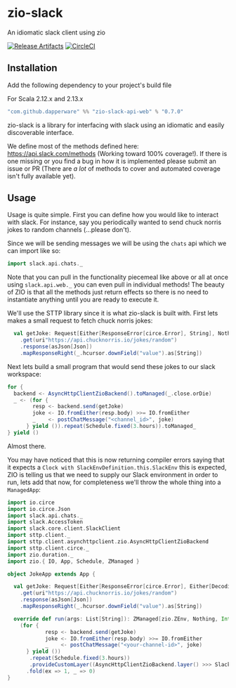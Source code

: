 # zio-slack
An idiomatic slack client using zio

[![Release Artifacts][Badge-SonatypeReleases]][Link-SonatypeReleases]
[![CircleCI](https://circleci.com/gh/Dapperware/zio-slack.svg?style=svg)](https://circleci.com/gh/Dapperware/zio-slack)

[Link-SonatypeReleases]: https://oss.sonatype.org/content/repositories/releases/com/github/dapperware/zio-slack-api-web_2.12/ "Sonatype Releases"
[Badge-SonatypeReleases]: https://img.shields.io/nexus/r/https/oss.sonatype.org/com.github.dapperware/zio-slack-api-web_2.12.svg "Sonatype Releases"


Installation
--

Add the following dependency to your project's build file

For Scala 2.12.x and 2.13.x

```scala
"com.github.dapperware" %% "zio-slack-api-web" % "0.7.0"
```

zio-slack is a library for interfacing with slack using an idiomatic and easily discoverable interface.

We define most of the methods defined here: https://api.slack.com/methods (Working toward 100% coverage!). If there is one missing or you find a bug in how it is implemented please submit an issue or PR (There are *a lot* of methods to cover and automated coverage isn't fully available yet).

Usage
--

Usage is quite simple. First you can define how you would like to interact with slack. For instance, say you periodically wanted to send chuck norris jokes to random channels (...please don't).

Since we will be sending messages we will be using the `chats` api which we can import like so:

```scala
import slack.api.chats._
```

Note that you can pull in the functionality piecemeal like above or all at once using `slack.api.web._` you can even pull in individual methods! The beauty of ZIO is that all the methods just return effects so there is no need to instantiate anything until you are ready to execute it.

We'll use the STTP library since it is what zio-slack is built with. First lets makes a small request to fetch chuck norris jokes:

```scala
  val getJoke: Request[Either[ResponseError[circe.Error], String], Nothing] = basicRequest
    .get(uri"https://api.chucknorris.io/jokes/random")
    .response(asJson[Json])
    .mapResponseRight(_.hcursor.downField("value").as[String])
```

Next lets build a small program that would send these jokes to our slack workspace:

```scala
for {
  backend <- AsyncHttpClientZioBackend().toManaged(_.close.orDie)
  _ <- (for {
        resp <- backend.send(getJoke)
        joke <- IO.fromEither(resp.body) >>= IO.fromEither
        _    <- postChatMessage("<channel_id>", joke)
      } yield ()).repeat(Schedule.fixed(3.hours)).toManaged_
} yield ()
```

Almost there. 

You may have noticed that this is now returning compiler errors saying that it expects a `Clock with SlackEnvDefinition.this.SlackEnv` this is expected, ZIO is telling us that we need to supply our Slack environment in order to run, lets add that now, for completeness we'll throw the whole thing into a `ManagedApp`:

```scala
import io.circe
import io.circe.Json
import slack.api.chats._
import slack.AccessToken
import slack.core.client.SlackClient
import sttp.client._
import sttp.client.asynchttpclient.zio.AsyncHttpClientZioBackend
import sttp.client.circe._
import zio.duration._
import zio.{ IO, App, Schedule, ZManaged }

object JokeApp extends App {

  val getJoke: Request[Either[ResponseError[circe.Error], Either[DecodingFailure, String]], Nothing] = basicRequest
    .get(uri"https://api.chucknorris.io/jokes/random")
    .response(asJson[Json])
    .mapResponseRight(_.hcursor.downField("value").as[String])

  override def run(args: List[String]): ZManaged[zio.ZEnv, Nothing, Int] =
    (for {
            resp <- backend.send(getJoke)
            joke <- IO.fromEither(resp.body) >>= IO.fromEither
            _    <- postChatMessage("<your-channel-id>", joke)
      } yield ())
       .repeat(Schedule.fixed(3.hours))
       .provideCustomLayer((AsyncHttpClientZioBackend.layer() >>> SlackClient.live) ++ AccessToken.make("xoxb-<your-token>"))
      .fold(ex => 1, _ => 0)
}
```


